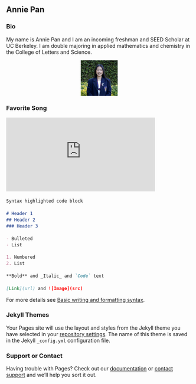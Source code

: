 ## Annie Pan

### Bio
My name is Annie Pan and I am an incoming freshman and SEED Scholar at UC Berkeley. I am double majoring in applied mathematics and chemistry in the College of Letters and Science.

 <img src="./prof headshot.jpg" style="width:20%; margin:auto; display:block">

### Favorite Song 
<iframe src="https://open.spotify.com/embed/track/1kuML8BXbxGjfxQ1FkJPwI?utm_source=generator" width="80%" height="200" frameBorder="0" allowfullscreen="" allow="autoplay; clipboard-write; encrypted-media; fullscreen; picture-in-picture"></iframe>

```markdown
Syntax highlighted code block

# Header 1
## Header 2
### Header 3

- Bulleted
- List

1. Numbered
2. List

**Bold** and _Italic_ and `Code` text

[Link](url) and ![Image](src)
```

For more details see [Basic writing and formatting syntax](https://docs.github.com/en/github/writing-on-github/getting-started-with-writing-and-formatting-on-github/basic-writing-and-formatting-syntax).

### Jekyll Themes

Your Pages site will use the layout and styles from the Jekyll theme you have selected in your [repository settings](https://github.com/pananniee/portfolio/settings/pages). The name of this theme is saved in the Jekyll `_config.yml` configuration file.

### Support or Contact

Having trouble with Pages? Check out our [documentation](https://docs.github.com/categories/github-pages-basics/) or [contact support](https://support.github.com/contact) and we’ll help you sort it out.

